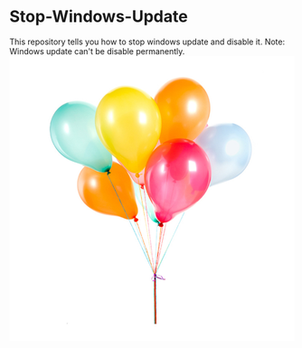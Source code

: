 # Stop-Windows-Update
This repository tells you how to stop windows update and disable it. Note: Windows update can't be disable permanently.
![Image of Yaktocat](https://github.com/AshleyTuscano/Stop-Windows-Update/blob/main/images/Ballons.jpg)
